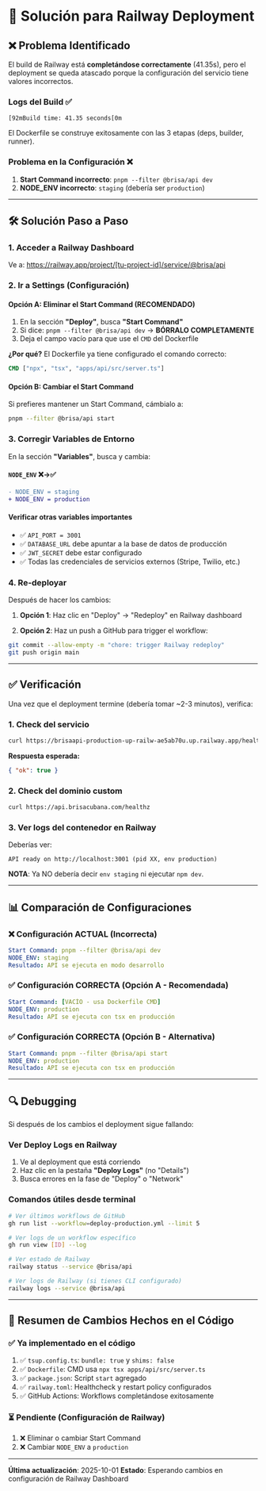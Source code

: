 # 🔧 Solución para Railway Deployment

## ❌ Problema Identificado

El build de Railway está **completándose correctamente** (41.35s), pero el deployment se queda atascado porque la configuración del servicio tiene valores incorrectos.

### Logs del Build ✅

```
[92mBuild time: 41.35 seconds[0m
```

El Dockerfile se construye exitosamente con las 3 etapas (deps, builder, runner).

### Problema en la Configuración ❌

1. **Start Command incorrecto**: `pnpm --filter @brisa/api dev`
2. **NODE_ENV incorrecto**: `staging` (debería ser `production`)

---

## 🛠️ Solución Paso a Paso

### 1. Acceder a Railway Dashboard

Ve a: https://railway.app/project/[tu-project-id]/service/@brisa/api

### 2. Ir a Settings (Configuración)

#### Opción A: Eliminar el Start Command (RECOMENDADO)

1. En la sección **"Deploy"**, busca **"Start Command"**
2. Si dice: `pnpm --filter @brisa/api dev` → **BÓRRALO COMPLETAMENTE**
3. Deja el campo vacío para que use el `CMD` del Dockerfile

**¿Por qué?** El Dockerfile ya tiene configurado el comando correcto:

```dockerfile
CMD ["npx", "tsx", "apps/api/src/server.ts"]
```

#### Opción B: Cambiar el Start Command

Si prefieres mantener un Start Command, cámbialo a:

```bash
pnpm --filter @brisa/api start
```

### 3. Corregir Variables de Entorno

En la sección **"Variables"**, busca y cambia:

#### `NODE_ENV` ❌→✅

```diff
- NODE_ENV = staging
+ NODE_ENV = production
```

#### Verificar otras variables importantes

- ✅ `API_PORT = 3001`
- ✅ `DATABASE_URL` debe apuntar a la base de datos de producción
- ✅ `JWT_SECRET` debe estar configurado
- ✅ Todas las credenciales de servicios externos (Stripe, Twilio, etc.)

### 4. Re-deployar

Después de hacer los cambios:

1. **Opción 1**: Haz clic en "Deploy" → "Redeploy" en Railway dashboard

2. **Opción 2**: Haz un push a GitHub para trigger el workflow:

```bash
git commit --allow-empty -m "chore: trigger Railway redeploy"
git push origin main
```

---

## ✅ Verificación

Una vez que el deployment termine (debería tomar ~2-3 minutos), verifica:

### 1. Check del servicio

```bash
curl https://brisaapi-production-up-railw-ae5ab70u.up.railway.app/healthz
```

**Respuesta esperada:**

```json
{ "ok": true }
```

### 2. Check del dominio custom

```bash
curl https://api.brisacubana.com/healthz
```

### 3. Ver logs del contenedor en Railway

Deberías ver:

```
API ready on http://localhost:3001 (pid XX, env production)
```

**NOTA**: Ya NO debería decir `env staging` ni ejecutar `npm dev`.

---

## 📊 Comparación de Configuraciones

### ❌ Configuración ACTUAL (Incorrecta)

```yaml
Start Command: pnpm --filter @brisa/api dev
NODE_ENV: staging
Resultado: API se ejecuta en modo desarrollo
```

### ✅ Configuración CORRECTA (Opción A - Recomendada)

```yaml
Start Command: [VACÍO - usa Dockerfile CMD]
NODE_ENV: production
Resultado: API se ejecuta con tsx en producción
```

### ✅ Configuración CORRECTA (Opción B - Alternativa)

```yaml
Start Command: pnpm --filter @brisa/api start
NODE_ENV: production
Resultado: API se ejecuta con tsx en producción
```

---

## 🔍 Debugging

Si después de los cambios el deployment sigue fallando:

### Ver Deploy Logs en Railway

1. Ve al deployment que está corriendo
2. Haz clic en la pestaña **"Deploy Logs"** (no "Details")
3. Busca errores en la fase de "Deploy" o "Network"

### Comandos útiles desde terminal

```bash
# Ver últimos workflows de GitHub
gh run list --workflow=deploy-production.yml --limit 5

# Ver logs de un workflow específico
gh run view [ID] --log

# Ver estado de Railway
railway status --service @brisa/api

# Ver logs de Railway (si tienes CLI configurado)
railway logs --service @brisa/api
```

---

## 📝 Resumen de Cambios Hechos en el Código

### ✅ Ya implementado en el código

1. ✅ `tsup.config.ts`: `bundle: true` y `shims: false`
2. ✅ `Dockerfile`: CMD usa `npx tsx apps/api/src/server.ts`
3. ✅ `package.json`: Script `start` agregado
4. ✅ `railway.toml`: Healthcheck y restart policy configurados
5. ✅ GitHub Actions: Workflows completándose exitosamente

### ⏳ Pendiente (Configuración de Railway)

1. ❌ Eliminar o cambiar Start Command
2. ❌ Cambiar `NODE_ENV` a `production`

---

**Última actualización**: 2025-10-01
**Estado**: Esperando cambios en configuración de Railway Dashboard
